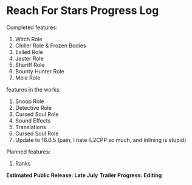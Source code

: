 # Reach For Stars Progress Log

Completed features:
1. Witch Role
2. Chiller Role & Frozen Bodies
3. Exiled Role
4. Jester Role
5. Sheriff Role
6. Bounty Hunter Role
7. Mole Role

features in the works:
1. Snoop Role
2. Detective Role
3. Cursed Soul Role
4. Sound Effects
5. Translations
6. Cursed Soul Role
7. Update to 16.0.5 (pain, I hate IL2CPP so much, and inlining is stupid)

Planned features:
1. Ranks

**Estimated Public Release: Late July**
**Trailer Progress: Editing**
